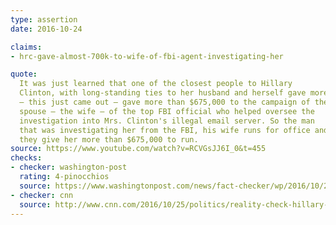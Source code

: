 ```yaml
---
type: assertion
date: 2016-10-24

claims:
- hrc-gave-almost-700k-to-wife-of-fbi-agent-investigating-her

quote:
  It was just learned that one of the closest people to Hillary
  Clinton, with long-standing ties to her husband and herself gave more
  — this just came out — gave more than $675,000 to the campaign of the
  spouse — the wife — of the top FBI official who helped oversee the
  investigation into Mrs. Clinton's illegal email server. So the man
  that was investigating her from the FBI, his wife runs for office and
  they give her more than $675,000 to run.
source: https://www.youtube.com/watch?v=RCVGsJJ6I_0&t=455
checks:
- checker: washington-post
  rating: 4-pinocchios
  source: https://www.washingtonpost.com/news/fact-checker/wp/2016/10/25/trumps-mixed-up-version-of-the-latest-hillary-clinton-controversy/
- checker: cnn
  source: http://www.cnn.com/2016/10/25/politics/reality-check-hillary-clinton-fbi-investigation/index.html
---
```


